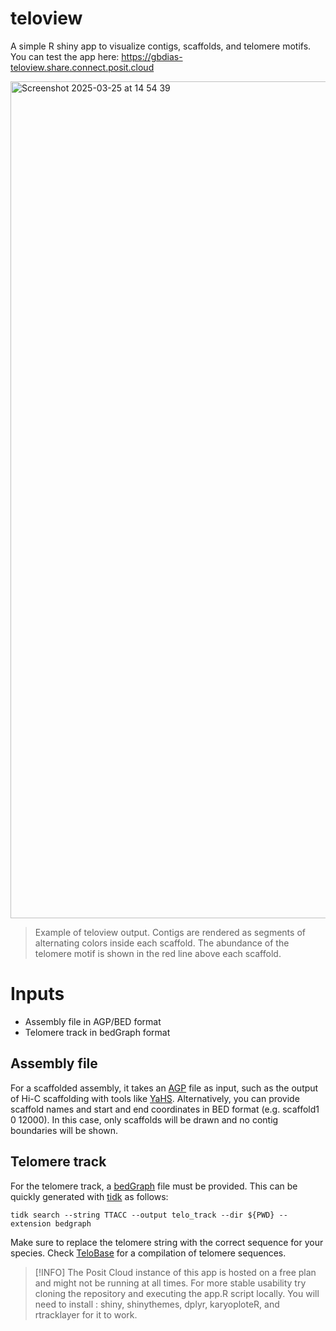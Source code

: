 # teloview

A simple R shiny app to visualize contigs, scaffolds, and telomere motifs.
You can test the app here: https://gbdias-teloview.share.connect.posit.cloud

<img width="1339" alt="Screenshot 2025-03-25 at 14 54 39" src="https://github.com/user-attachments/assets/cec8f469-db76-4bab-999d-b19958f4e556" />

> Example of teloview output. Contigs are rendered as segments of alternating colors inside each scaffold. The abundance of the telomere motif is shown in the red line above each scaffold.

# Inputs
- Assembly file in AGP/BED format
- Telomere track in bedGraph format

## Assembly file
For a scaffolded assembly, it takes an [AGP](https://www.ncbi.nlm.nih.gov/genbank/genome_agp_specification/) file as input, such as the output of Hi-C scaffolding with tools like [YaHS](https://github.com/c-zhou/yahs).
Alternatively, you can provide scaffold names and start and end coordinates in BED format (e.g. scaffold1  0  12000). In this case, only scaffolds will be drawn and no contig boundaries will be shown.

## Telomere track
For the telomere track, a [bedGraph](https://genome.ucsc.edu/goldenpath/help/bedgraph.html) file must be provided. This can be quickly generated with [tidk](https://github.com/tolkit/telomeric-identifier) as follows:
```{bash}
tidk search --string TTACC --output telo_track --dir ${PWD} --extension bedgraph
```
Make sure to replace the telomere string with the correct sequence for your species. Check [TeloBase](https://shinyapps.biodata.ceitec.cz/TeloBase/) for a compilation of telomere sequences.

> [!INFO]
> The Posit Cloud instance of this app is hosted on a free plan and might not be running at all times. For more stable usability try cloning the repository and executing the app.R script locally. You will need to install : shiny, shinythemes, dplyr, karyoploteR, and rtracklayer for it to work.

